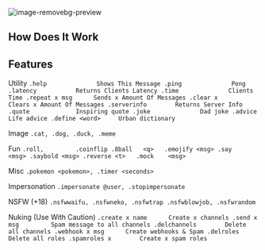 ![image-removebg-preview](https://github.com/user-attachments/assets/43e74698-fb84-475d-88d0-a3222637e8ed)
## How Does It Work

## Features
Utility
`.help              Shows This Message
.ping              Pong
.latency           Returns Clients Latency
.time              Clients Time
.repeat x msg      Sends x Amount Of Messages
.clear x           Clears x Amount Of Messages
.serverinfo        Returns Server Info
.quote             Inspiring quote
.joke              Dad joke
.advice            Life advice
.define <word>     Urban dictionary`

Image
`.cat, .dog, .duck, .meme`
 
Fun
`.roll,         .coinflip
.8ball   <q>   .emojify <msg>
.say     <msg> .saybold <msg>
.reverse <t>   .mock    <msg>`

Misc
`.pokemon <pokemon>, .timer <seconds>`

Impersonation
`.impersonate @user, .stopimpersonate`
 
NSFW (+18)
`.nsfwwaifu, .nsfwneko, .nsfwtrap
.nsfwblowjob, .nsfwrandom`
 
Nuking (Use With Caution)
`.create x name      Create x channels
.send x msg         Spam message to all channels
.delchannels        Delete all channels
.webhook x msg      Create webhooks & Spam
.delroles           Delete all roles
.spamroles x        Create x spam roles`

